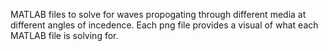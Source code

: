 MATLAB files to solve for waves propogating through different media at different angles of incedence. Each png file provides a visual of what each MATLAB file is solving for.
